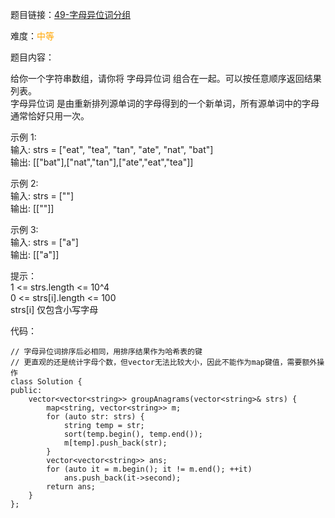 题目链接：[49-字母异位词分组](https://leetcode-cn.com/problems/group-anagrams/)

难度：<font color="Orange">中等</font>

题目内容：

给你一个字符串数组，请你将 字母异位词 组合在一起。可以按任意顺序返回结果列表。<br>
字母异位词 是由重新排列源单词的字母得到的一个新单词，所有源单词中的字母通常恰好只用一次。

示例 1:<br>
输入: strs = ["eat", "tea", "tan", "ate", "nat", "bat"]<br>
输出: \[["bat"],["nat","tan"],["ate","eat","tea"]]

示例 2:<br>
输入: strs = [""]<br>
输出: \[[""]]

示例 3:<br>
输入: strs = ["a"]<br>
输出: \[["a"]]

提示：<br>
1 <= strs.length <= 10^4<br>
0 <= strs[i].length <= 100<br>
strs[i] 仅包含小写字母


代码：
```
// 字母异位词排序后必相同，用排序结果作为哈希表的键
// 更直观的还是统计字母个数，但vector无法比较大小，因此不能作为map键值，需要额外操作
class Solution {
public:
    vector<vector<string>> groupAnagrams(vector<string>& strs) {
        map<string, vector<string>> m;
        for (auto str: strs) {
            string temp = str;
            sort(temp.begin(), temp.end());
            m[temp].push_back(str);
        }
        vector<vector<string>> ans;
        for (auto it = m.begin(); it != m.end(); ++it)
            ans.push_back(it->second);
        return ans;
    }
};
```